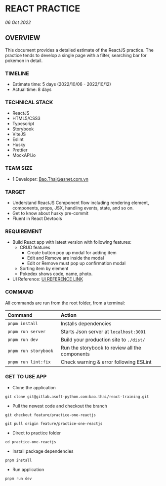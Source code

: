 # REACT PRACTICE #
*06 Oct 2022*
## OVERVIEW ##

This document provides a detailed estimate of the ReactJS practice. The practice tends to develop a single page with a filter, searching bar for pokemon in detail. 

### TIMELINE ###

- Estimate time: 5 days (2022/10/06 - 2022/10/12)
- Actual time: 8 days


### TECHNICAL STACK ###
- ReactJS
- HTML5/CSS3
- Typescript
- Storybook
- ViteJS
- Eslint
- Husky
- Prettier
- MockAPI.io

### TEAM SIZE ###
- 1 Developer: Bao.Thai@asnet.com.vn

### TARGET ###
- Understand ReactJS Component flow including rendering element, components, props, JSX, handling events, state, and so on.
- Get to know about husky pre-commit
- Fluent in React Devtools

### REQUIREMENT ###
- Build React app with latest version with following features:
    - CRUD features
        - Create button pop up modal for adding item
        - Edit and Remove are inside the modal
        - Edit or Remove must pop up confirmation modal
    - Sorting item by element
    - Pokedex shows code, name, photo.
- UI Reference: [UI REFERENCE LINK](https://saraneel.com/pokedex/)

### COMMAND ###

All commands are run from the root folder, from a terminal:

| Command                 | Action                                             |
| :---------------------  | :------------------------------------------------- |
| `pnpm install`          | Installs dependencies                              |
| `pnpm run server`       | Starts Json      server at `localhost:3001`        |
| `pnpm run dev`          | Build your production site to `./dist/`            |
| `pnpm run storybook`    | Run the storybook to review all the components     |
| `pnpm run lint:fix    ` | Check warning & error following ESLint             |

### GET TO USE APP ###

- Clone the application

`git clone git@gitlab.asoft-python.com:bao.thai/react-training.git`

- Pull the newest code and checkout the branch

`git checkout feature/practice-one-reactjs`

`git pull origin feature/practice-one-reactjs`

- Direct to practice folder

`cd practice-one-reactjs`

- Install package dependencies

`pnpm install`

- Run application

`pnpm run dev`

